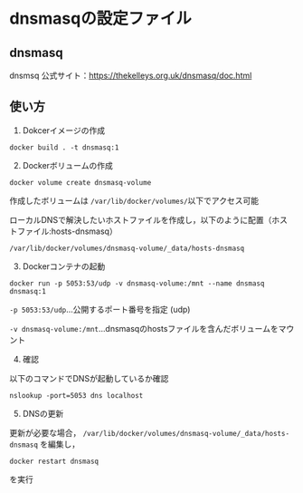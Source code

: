 # dnsmasqの設定ファイル
## dnsmasq
dnsmsq 公式サイト：https://thekelleys.org.uk/dnsmasq/doc.html


## 使い方
1. Dokcerイメージの作成
```
docker build . -t dnsmasq:1
```

2. Dockerボリュームの作成
```
docker volume create dnsmasq-volume
```
作成したボリュームは
`/var/lib/docker/volumes/`以下でアクセス可能

ローカルDNSで解決したいホストファイルを作成し，以下のように配置（ホストファイル:hosts-dnsmasq）

`/var/lib/docker/volumes/dnsmasq-volume/_data/hosts-dnsmasq`


3. Dockerコンテナの起動
```
docker run -p 5053:53/udp -v dnsmasq-volume:/mnt --name dnsmasq dnsmasq:1
```
`-p 5053:53/udp`…公開するポート番号を指定 (udp)

`-v dnsmasq-volume:/mnt`…dnsmasqのhostsファイルを含んだボリュームをマウント


4. 確認

以下のコマンドでDNSが起動しているか確認
```
nslookup -port=5053 dns localhost
```

5. DNSの更新

更新が必要な場合，
`/var/lib/docker/volumes/dnsmasq-volume/_data/hosts-dnsmasq`
を編集し，
```
docker restart dnsmasq
```
を実行
